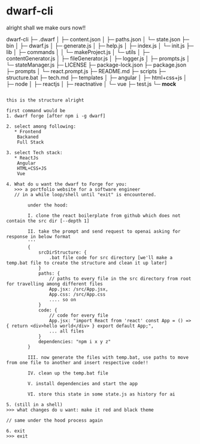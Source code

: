 # dwarf-cli 


alright shall we make ours now!!


dwarf-cli
├─ .dwarf
│  ├─ content.json
│  ├─ paths.json
│  └─ state.json
├─ bin
│  ├─ dwarf.js
│  ├─ generate.js
│  ├─ help.js
│  ├─ index.js
│  └─ init.js
├─ lib
│  ├─ commands
│  │  └─ makeProject.js
│  └─ utils
│     ├─ contentGenerator.js
│     ├─ fileGenerator.js
│     ├─ logger.js
│     ├─ prompts.js
│     └─ stateManager.js
├─ LICENSE
├─ package-lock.json
├─ package.json
├─ prompts
│  └─ react.prompt.js
├─ README.md
├─ scripts
├─ structure.bat
├─ tech.md
├─ templates
│  ├─ angular
│  ├─ html+css+js
│  ├─ node
│  ├─ reactjs
│  ├─ reactnative
│  └─ vue
├─ test.js
└─ __mock__

```

this is the structure alright 

first command would be 
1. dwarf forge [after npm i -g dwarf]

2. select among following: 
   * Frontend
    Backaned
    Full Stack

3. select Tech stack:
   * ReactJs
    Angular
    HTML+CSS+JS
    Vue

4. What do u want the dwarf to Forge for you:
   >>> a portfolio website for a software engineer 
   // in a while loop/shell until "exit" is encountered.

        under the hood:

        I. clone the react boilerplate from github which does not contain the src dir [--depth 1]

        II. take the prompt and send request to openai asking for response in below format
        '''
        {
            srcDirStructure: {
                .bat file code for src directory [we'll make a temp.bat file to create the structure and clean it up later]
            }
            paths: {
                // paths to every file in the src directory from root for travelling among different files
                App.jsx: /src/App.jsx,
                App.css: /src/App.css
                .... so on 
            }
            code: {
                // code for every file
                App.jsx: "import React from 'react' const App = () => { return <div>hello world</div> } export default App;",
                ... all files
            }
            dependencies: "npm i x y z"
        }

        III. now generate the files with temp.bat, use paths to move from one file to another and insert respective code!!

        IV. clean up the temp.bat file

        V. install dependencies and start the app

        VI. store this state in some state.js as history for ai 

5. (still in a shell)
>>> what changes do u want: make it red and black theme

// same under the hood process again

6. exit
>>> exit


